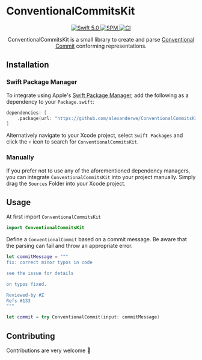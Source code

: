 # ConventionalCommitsKit

<p align="center">
    <a href="https://developer.apple.com/swift/">
      <img src="https://img.shields.io/badge/Swift-5.0-orange.svg?style=flat" alt="Swift 5.0">
   </a>
   <a href="https://github.com/apple/swift-package-manager">
      <img src="https://img.shields.io/badge/Swift%20Package%20Manager-compatible-brightgreen.svg" alt="SPM">
   </a>

   <a href="https://github.com/alexanderwe/ConventionalCommitsKit">
      <img src="https://github.com/alexanderwe/ConventionalCommitsKit/workflows/Main%20Branch%20CI/badge.svg" alt="CI">
   </a>
</p>

<p align="center">
   ConventionalCommitsKit is a small library to create and parse <a href="https://www.conventionalcommits.org/en/v1.0.0/">Conventional Commit</a> conforming representations.
</p>

## Installation

### Swift Package Manager

To integrate using Apple's [Swift Package Manager](https://swift.org/package-manager/), add the following as a dependency to your `Package.swift`:

```swift
dependencies: [
    .package(url: "https://github.com/alexanderwe/ConventionalCommitsKit.git", from: "1.0.0")
]
```

Alternatively navigate to your Xcode project, select `Swift Packages` and click the `+` icon to search for `ConventionalCommitsKit`.

### Manually

If you prefer not to use any of the aforementioned dependency managers, you can integrate `ConventionalCommitsKit` into your project manually. Simply drag the `Sources` Folder into your Xcode project.

## Usage

At first import `ConventionalCommitsKit`

```swift
import ConventionalCommitsKit
```

Define a `ConventionalCommit` based on a commit message. Be aware that the parsing can fail and throw an appropriate error.

```swift
let commitMessage = """
fix: correct minor typos in code

see the issue for details

on typos fixed.

Reviewed-by #Z
Refs #133
"""

let commit = try ConventionalCommit(input: commitMessage)
```

## Contributing

Contributions are very welcome 🙌
